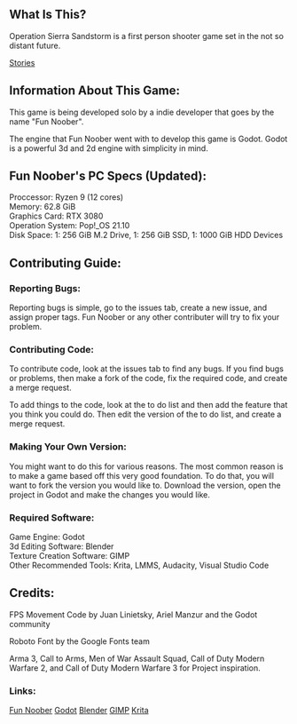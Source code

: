 <h2>What Is This?</h2>
<p>Operation Sierra Sandstorm is a first person shooter game set in the not so distant future.</p>
<a href="https://github.com/FunNoober/OperationSierraSandstorm/blob/main/STORIES.md">Stories</a>

<h2>Information About This Game:</h2>
<p>This game is being developed solo by a indie developer that goes by the name "Fun Noober". <br/> </p>
<p>The engine that Fun Noober went with to develop this game is Godot. Godot is a powerful 3d and 2d engine with simplicity in mind. <br/></p>

<h2>Fun Noober's PC Specs (Updated):</h2> 
<p>Proccessor: Ryzen 9 (12 cores) <br/> 
    Memory: 62.8 GiB <br/> 
    Graphics Card: RTX 3080 <br/>
    Operation System: Pop!_OS 21.10 <br/>
    Disk Space: 1: 256 GiB M.2 Drive, 1: 256 GiB SSD, 1: 1000 GiB HDD Devices</p>

<h2>Contributing Guide:</h2>
<h3>Reporting Bugs:</h3>
<p>Reporting bugs is simple, go to the issues tab, 
    create a new issue, 
    and assign proper tags. 
    Fun Noober or any other contributer will try to fix your problem.</p>
<h3>Contributing Code:</h3>
<p>To contribute code, look at the issues tab to find any bugs. If you find bugs or problems, 
    then make a fork of the code, 
    fix the required code, 
    and create a merge request.</p>
<p>To add things to the code, look at the to do list and then add the feature that you think you could do.
    Then edit the version of the to do list, and create a merge request.
</p>
<h3>Making Your Own Version:</h3>
<p>You might want to do this for various reasons. The most common reason is to make a game based off this very good foundation.
    To do that, you will want to fork the version you would like to. Download the version, open the project in Godot and make the changes you would like.
</p>
<h3>Required Software:</h3>
<p>Game Engine: Godot <br/>
    3d Editing Software: Blender <br/>
    Texture Creation Software: GIMP <br/>
    Other Recommended Tools: Krita, LMMS, Audacity, Visual Studio Code
</p>

<h2>Credits:</h2>
<p>FPS Movement Code by Juan Linietsky, Ariel Manzur and the Godot community</p>
<p>Roboto Font by the Google Fonts team</p>
<p>Arma 3, Call to Arms, Men of War Assault Squad, Call of Duty Modern Warfare 2, and Call of Duty Modern Warfare 3 for Project inspiration.</p>

<h3>Links:</h3>
<a href="https://www.youtube.com/c/funnoobercodingforbeginners">Fun Noober</a>
<a href="https://godotengine.org">Godot</a>
<a href="https://blender.org">Blender</a>
<a href="https://gimp.org">GIMP</a>
<a href="https://krita.org">Krita</a>